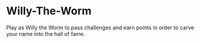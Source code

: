 # Willy-The-Worm
Play as Willy the Worm to pass challenges and earn points in order to carve your name into the hall of fame.

